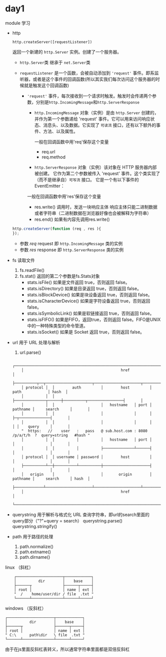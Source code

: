 # day1

module 学习

* http

    `http.createServer([requestListener])`

    返回一个新建的 `http.Server` 实例。创建了一个服务器。

    * `http.Server`类 继承于 `net.Server`类

    * `requestListener` 是一个函数，会被自动添加到 `'request'` 事件。即系监听器，或者是这个事件的回调函数(所以其实我们每次访问这个服务器的时候就是触发这个回调函数)

        * `'request'` 事件，每次接收到一个请求时触发。触发时会传递两个参数，分别是`http.IncomingMessage`和`http.ServerResponse`

            * `http.IncomingMessage` 对象（实例）是由 `http.Server` 创建的，并作为第一个参数递给 'request' 事件。它可以用来访问响应状态、消息头、以及数据。它实现了 `可读流` 接口，还有以下额外的事件、方法、以及属性。

                一般在回调函数中用'req'保存这个变量

                * req.url
                * req.method


            * `http.ServerResponse` 对象（实例）该对象在 HTTP 服务器内部被创建。 它作为第二个参数被传入 'request' 事件。这个类实现了（而不是继承自）`可写流` 接口。 它是一个有以下事件的 EventEmitter：

            一般在回调函数中用'res'保存这个变量

            * res.write() 调用时，发送一块响应主体 响应主体只能二进制数据或者字符串（二进制数据在浏览器好像也会被解释为字符串）
            * res.end() 如果有内容先调用res.write()


    ``` javascript
    http.createServer(function (req , res ){
    });
    ```

    * 参数 *req* request 即 `http.IncomingMessage` 类的实例
    * 参数 *res* response 即 `http.ServerResponse` 类的实例



* fs
    读取文件
    1. fs.readFile()
    2. fs.stat()
        返回的第二个参数是fs.Stats对象
        * stats.isFile()	如果是文件返回 true，否则返回 false。
        * stats.isDirectory()	如果是目录返回 true，否则返回 false。
        * stats.isBlockDevice()	如果是块设备返回 true，否则返回 false。
        * stats.isCharacterDevice()	如果是字符设备返回 true，否则返回 false。
        * stats.isSymbolicLink()	如果是软链接返回 true，否则返回 false。
        * stats.isFIFO()	如果是FIFO，返回true，否则返回 false。FIFO是UNIX中的一种特殊类型的命令管道。
        * stats.isSocket()	如果是 Socket 返回 true，否则返回 false。



* url
    用于 URL 处理与解析
    1. url.parse()

    ```
        ┌─────────────────────────────────────────────────────────────────────────────────────────────┐
        │                                            href                                             │
        ├──────────┬──┬─────────────────────┬─────────────────────┬───────────────────────────┬───────┤
        │ protocol │  │        auth         │        host         │           path            │ hash  │
        │          │  │                     ├──────────────┬──────┼──────────┬────────────────┤       │
        │          │  │                     │   hostname   │ port │ pathname │     search     │       │
        │          │  │                     │              │      │          ├─┬──────────────┤       │
        │          │  │                     │              │      │          │ │    query     │       │
        "  https:   //    user   :   pass   @ sub.host.com : 8080   /p/a/t/h  ?  query=string   #hash "
        │          │  │          │          │   hostname   │ port │          │                │       │
        │          │  │          │          ├──────────────┴──────┤          │                │       │
        │ protocol │  │ username │ password │        host         │          │                │       │
        ├──────────┴──┼──────────┴──────────┼─────────────────────┤          │                │       │
        │   origin    │                     │       origin        │ pathname │     search     │ hash  │
        ├─────────────┴─────────────────────┴─────────────────────┴──────────┴────────────────┴───────┤
        │                                            href                                             │
        └─────────────────────────────────────────────────────────────────────────────────────────────┘
    ```

* querystring
    用于解析与格式化 URL 查询字符串，即url的search里面的query部分（"?"+query = search）
    querystring.parse()
    querystring.stringify()

* path
    用于路径的处理
    1. path.normalize()
    2. path.extname()
    3. path.dirname()

linux （斜杠）
```
    ┌─────────────────────┬────────────┐
    │          dir        │    base    │
    ├──────┬              ├──────┬─────┤
    │ root │              │ name │ ext │
    "  /    home/user/dir / file  .txt "
    └──────┴──────────────┴──────┴─────┘
```

windows （反斜杠）
```
┌─────────────────────┬────────────┐
│          dir        │    base    │
├──────┬              ├──────┬─────┤
│ root │              │ name │ ext │
" C:\      path\dir   \ file  .txt "
└──────┴──────────────┴──────┴─────┘
```

由于在js里面反斜杠表转义，所以通常字符串里面都是双倍反斜杠